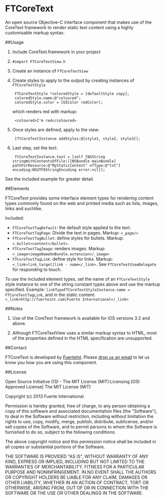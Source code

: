 FTCoreText
===

An open source Objective-C interface component that makes use of the CoreText framework to render static text content using a highly customisable markup syntax.

##Usage

1. Include CoreText.framework in your project
2. `#import FTCoreTextView.h`
3. Create an instance of `FTCoreTextView`
4. Create styles to apply to the output by creating instances of `FTCoreTextStyle`


        FTCoreTextStyle *coloredStyle = [defaultStyle copy];
        coloredStyle.name:@"coloured";
        coloredStyle.color = [UIColor redColor];


    which renders red with markup: 
    
        <coloured>I'm red</coloured>

5. Once styles are defined, apply to the view: 

        [ftCoreTextInstance addStyles:@[style1, style2, style3]];

6. Last step, set the text:

        ftCoreTextInstance.text = [self [NSString stringWithContentsOfFile:[[NSBundle mainBundle] pathForResource:@"MyStaticContent" ofType:@"txt"] encoding:NSUTF8StringEncoding error:nil]];

See the included example for greater detail.

##Elements

FTCoreText provides some interface element types for rendering content types commonly found on the web and printed media such as lists, images, links and suchlike.

Included:

- `FTCoreTextTagDefault`: the default style applied to the text. 
- `FTCoreTextTagPage`: Divide the text in pages. Markup: `<_page/>`
- `FTCoreTextTagBullet`: define styles for bullets. Markup: `<_bullet>content</bullet>`.
- `FTCoreTextTagImage`: renders images. Markup: `<_image>imageNameOnBundle.extension</_image>`
- `FTCoreTextTagLink`: define style for links. Markup: `<_link>link_target|link - name</_link>`. See `FTCoreTextViewDelegate` for responding to touch.

To use the included element types, set the name of an `FTCoreTextStyle` style instance to one of the string constant types above and use the markup specified. Example: `linkTypeFTCoreTextStyleInstance.name = FTCoreTextTagLink`, and in the static content: `<_link>http://fuerteint.com|Fuerte International</_link>`

##Notes

1. Use of the CoreText framework is available for iOS versions 3.2 and above.

2. Although FTCoreTextView uses a similar markup syntax to HTML, most of the properties defined in the HTML specification are unsupported.

##Contact

FTCoreText is developed by [FuerteInt](http://fuerteint.com). Please [drop us an email](mailto:open-source@fuerteint.com) to let us know you how you are using this component.

##License

Open Source Initiative OSI - The MIT License (MIT):Licensing [OSI Approved License] The MIT License (MIT)

Copyright (c) 2013 Fuerte International

Permission is hereby granted, free of charge, to any person obtaining a copy of this software and associated documentation files (the "Software"), to deal in the Software without restriction, including without limitation the rights to use, copy, modify, merge, publish, distribute, sublicense, and/or sell copies of the Software, and to permit persons to whom the Software is furnished to do so, subject to the following conditions:

The above copyright notice and this permission notice shall be included in all copies or substantial portions of the Software.

THE SOFTWARE IS PROVIDED "AS IS", WITHOUT WARRANTY OF ANY KIND, EXPRESS OR IMPLIED, INCLUDING BUT NOT LIMITED TO THE WARRANTIES OF MERCHANTABILITY, FITNESS FOR A PARTICULAR PURPOSE AND NONINFRINGEMENT. IN NO EVENT SHALL THE AUTHORS OR COPYRIGHT HOLDERS BE LIABLE FOR ANY CLAIM, DAMAGES OR OTHER LIABILITY, WHETHER IN AN ACTION OF CONTRACT, TORT OR OTHERWISE, ARISING FROM, OUT OF OR IN CONNECTION WITH THE SOFTWARE OR THE USE OR OTHER DEALINGS IN THE SOFTWARE.